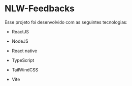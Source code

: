 # NLW-Feedbacks

 Esse projeto foi desenvolvido com as seguintes tecnologias:

- ReactJS
- NodeJS
- React native
- TypeScript

- TailWindCSS
- Vite
